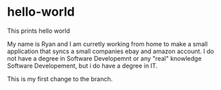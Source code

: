 # hello-world
This prints hello world

  My name is Ryan and I am curretly working from home to make a small application that syncs a small companies ebay and amazon account.  I do not have a degree in Software Developemnt or any "real" knowledge Software Developement, but i do have a degree in IT.  
  
  This is my first change to the branch. 
